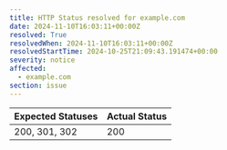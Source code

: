 ```yaml
---
title: HTTP Status resolved for example.com
date: 2024-11-10T16:03:11+00:00Z
resolved: True
resolvedWhen: 2024-11-10T16:03:11+00:00Z
resolvedStartTime: 2024-10-25T21:09:43.191474+00:00
severity: notice
affected:
  - example.com
section: issue
---
```


| Expected Statuses | Actual Status  |
|-------------------|----------------|
| 200, 301, 302 | 200 |
